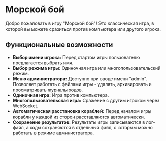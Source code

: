 # Морской бой

Добро пожаловать в игру "Морской бой"! Это классическая игра, в которой вы можете сразиться против компьютера или другого игрока.

## Функциональные возможности

- **Выбор имени игрока:** Перед стартом игры пользователю предлагается выбрать имя.
- **Выбор режима игры:** Одиночная игра или многопользовательский режим.
- **Меню администратора:** Доступно при вводе имени "admin". Позволяет работать с файлами игры - удалять, архивировать и просматривать журналы ходов.
- **Одиночная игра:** Игра против компьютера.
- **Многопользовательская игра:** Сражение с другим игроком через WebSocket.
- **Автоматическая расстановка кораблей:** Перед началом игры корабли у каждой из сторон расставляются автоматически.
- **Сохранение результатов:** Результаты игры записываются в лог-файл, а ходы сохраняются в отдельный файл, с которым можно работать в режиме администратора.
